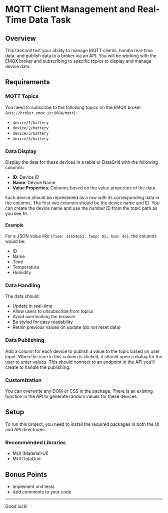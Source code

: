 # MQTT Client Management and Real-Time Data Task

## Overview

This task will test your ability to manage MQTT clients, handle real-time data, and publish data to a broker via an API. You will be working with the EMQX broker and subscribing to specific topics to display and manage device data.

## Requirements

### MQTT Topics

You need to subscribe to the following topics on the EMQX broker (`wss://broker.emqx.io:8084/mqtt`):

- `device/1/battery`
- `device/2/battery`
- `device/3/battery`
- `device/4/battery`

### Data Display

Display the data for these devices in a table or DataGrid with the following columns:

- **ID**: Device ID
- **Name**: Device Name
- **Value Properties**: Columns based on the value properties of the data

Each device should be represented as a row with its corresponding data in the columns. The first two columns should be the device name and ID. You can create the device name and use the number ID from the topic path as you see fit.

#### Example

For a JSON value like `{time: 31654651, temp: 85, hum: 45}`, the columns would be:

- ID
- Name
- Time
- Temperature
- Humidity

### Data Handling

The data should:

- Update in real-time
- Allow users to unsubscribe from topics
- Avoid overloading the browser
- Be styled for easy readability
- Retain previous values on update (do not reset data)

### Data Publishing

Add a column for each device to publish a value to the topic based on user input. When the icon in this column is clicked, it should open a dialog for the user to enter values. This should connect to an endpoint in the API you'll create to handle the publishing.

### Customization

You can overwrite any DOM or CSS in the package. There is an existing function in the API to generate random values for these devices.

## Setup

To run this project, you need to install the required packages in both the UI and API directories.

### Recommended Libraries

- MUI (Material-UI)
- MUI DataGrid

## Bonus Points

- Implement unit tests
- Add comments to your code

---

Good luck!
